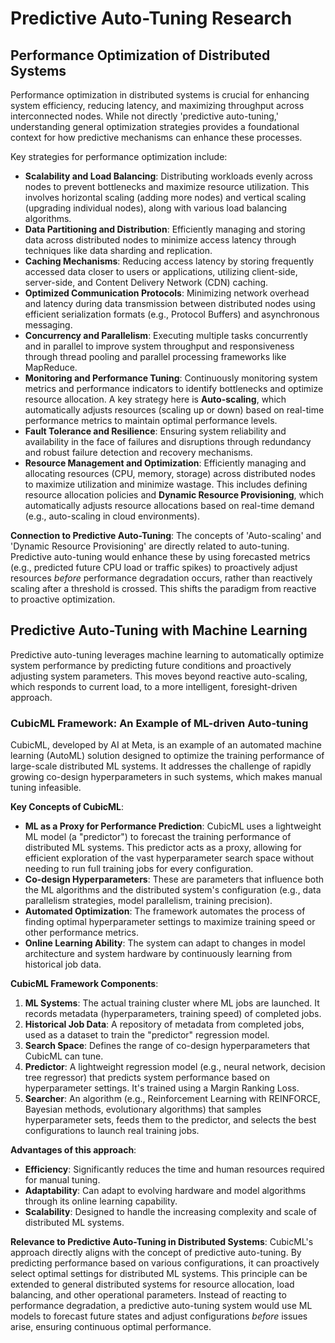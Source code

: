 # Predictive Auto-Tuning Research




## Performance Optimization of Distributed Systems

Performance optimization in distributed systems is crucial for enhancing system efficiency, reducing latency, and maximizing throughput across interconnected nodes. While not directly 'predictive auto-tuning,' understanding general optimization strategies provides a foundational context for how predictive mechanisms can enhance these processes.

Key strategies for performance optimization include:

-   **Scalability and Load Balancing**: Distributing workloads evenly across nodes to prevent bottlenecks and maximize resource utilization. This involves horizontal scaling (adding more nodes) and vertical scaling (upgrading individual nodes), along with various load balancing algorithms.
-   **Data Partitioning and Distribution**: Efficiently managing and storing data across distributed nodes to minimize access latency through techniques like data sharding and replication.
-   **Caching Mechanisms**: Reducing access latency by storing frequently accessed data closer to users or applications, utilizing client-side, server-side, and Content Delivery Network (CDN) caching.
-   **Optimized Communication Protocols**: Minimizing network overhead and latency during data transmission between distributed nodes using efficient serialization formats (e.g., Protocol Buffers) and asynchronous messaging.
-   **Concurrency and Parallelism**: Executing multiple tasks concurrently and in parallel to improve system throughput and responsiveness through thread pooling and parallel processing frameworks like MapReduce.
-   **Monitoring and Performance Tuning**: Continuously monitoring system metrics and performance indicators to identify bottlenecks and optimize resource allocation. A key strategy here is **Auto-scaling**, which automatically adjusts resources (scaling up or down) based on real-time performance metrics to maintain optimal performance levels.
-   **Fault Tolerance and Resilience**: Ensuring system reliability and availability in the face of failures and disruptions through redundancy and robust failure detection and recovery mechanisms.
-   **Resource Management and Optimization**: Efficiently managing and allocating resources (CPU, memory, storage) across distributed nodes to maximize utilization and minimize wastage. This includes defining resource allocation policies and **Dynamic Resource Provisioning**, which automatically adjusts resource allocations based on real-time demand (e.g., auto-scaling in cloud environments).

**Connection to Predictive Auto-Tuning**: The concepts of 'Auto-scaling' and 'Dynamic Resource Provisioning' are directly related to auto-tuning. Predictive auto-tuning would enhance these by using forecasted metrics (e.g., predicted future CPU load or traffic spikes) to proactively adjust resources *before* performance degradation occurs, rather than reactively scaling after a threshold is crossed. This shifts the paradigm from reactive to proactive optimization.




## Predictive Auto-Tuning with Machine Learning

Predictive auto-tuning leverages machine learning to automatically optimize system performance by predicting future conditions and proactively adjusting system parameters. This moves beyond reactive auto-scaling, which responds to current load, to a more intelligent, foresight-driven approach.

### CubicML Framework: An Example of ML-driven Auto-tuning

CubicML, developed by AI at Meta, is an example of an automated machine learning (AutoML) solution designed to optimize the training performance of large-scale distributed ML systems. It addresses the challenge of rapidly growing co-design hyperparameters in such systems, which makes manual tuning infeasible.

**Key Concepts of CubicML**:

-   **ML as a Proxy for Performance Prediction**: CubicML uses a lightweight ML model (a "predictor") to forecast the training performance of distributed ML systems. This predictor acts as a proxy, allowing for efficient exploration of the vast hyperparameter search space without needing to run full training jobs for every configuration.
-   **Co-design Hyperparameters**: These are parameters that influence both the ML algorithms and the distributed system's configuration (e.g., data parallelism strategies, model parallelism, training precision).
-   **Automated Optimization**: The framework automates the process of finding optimal hyperparameter settings to maximize training speed or other performance metrics.
-   **Online Learning Ability**: The system can adapt to changes in model architecture and system hardware by continuously learning from historical job data.

**CubicML Framework Components**:

1.  **ML Systems**: The actual training cluster where ML jobs are launched. It records metadata (hyperparameters, training speed) of completed jobs.
2.  **Historical Job Data**: A repository of metadata from completed jobs, used as a dataset to train the "predictor" regression model.
3.  **Search Space**: Defines the range of co-design hyperparameters that CubicML can tune.
4.  **Predictor**: A lightweight regression model (e.g., neural network, decision tree regressor) that predicts system performance based on hyperparameter settings. It's trained using a Margin Ranking Loss.
5.  **Searcher**: An algorithm (e.g., Reinforcement Learning with REINFORCE, Bayesian methods, evolutionary algorithms) that samples hyperparameter sets, feeds them to the predictor, and selects the best configurations to launch real training jobs.

**Advantages of this approach**:

-   **Efficiency**: Significantly reduces the time and human resources required for manual tuning.
-   **Adaptability**: Can adapt to evolving hardware and model algorithms through its online learning capability.
-   **Scalability**: Designed to handle the increasing complexity and scale of distributed ML systems.

**Relevance to Predictive Auto-Tuning in Distributed Systems**: CubicML's approach directly aligns with the concept of predictive auto-tuning. By predicting performance based on various configurations, it can proactively select optimal settings for distributed ML systems. This principle can be extended to general distributed systems for resource allocation, load balancing, and other operational parameters. Instead of reacting to performance degradation, a predictive auto-tuning system would use ML models to forecast future states and adjust configurations *before* issues arise, ensuring continuous optimal performance.



